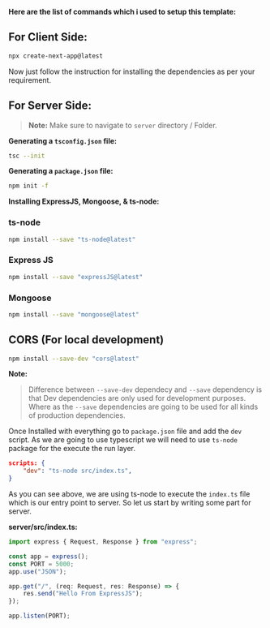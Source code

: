 **Here are the list of commands which i used to setup this template:**

## For Client Side:

```bash
npx create-next-app@latest
```

Now just follow the instruction for installing the dependencies as per your requirement.

## For Server Side:

>**Note:** Make sure to navigate to `server` directory / Folder. 

**Generating a `tsconfig.json` file:**

```sh
tsc --init
```

**Generating a `package.json` file:**

```sh
npm init -f 
```

**Installing ExpressJS, Mongoose, & ts-node:**

### ts-node
```sh
npm install --save "ts-node@latest"
```

### Express JS
```sh
npm install --save "expressJS@latest"
```

### Mongoose
```sh
npm install --save "mongoose@latest"
```

## CORS (For local development)
```sh
npm install --save-dev "cors@latest"
```

**Note:** 
> Difference between `--save-dev` dependecy and `--save` dependency is that Dev dependencies are only used for development purposes. Where as the `--save` dependencies are going to be used for all kinds of production dependencies.

Once Installed with everything go to `package.json` file and add the `dev` script. As we are going to use typescript we will need to use `ts-node` package for the execute the run layer.

```json
scripts: {
    "dev": "ts-node src/index.ts",
}

```

As you can see above, we are using ts-node to execute the `index.ts` file which is our entry point to server. So let us start by writing some part for server.

**server/src/index.ts:**
``` typescript
import express { Request, Response } from "express";

const app = express();
const PORT = 5000;
app.use("JSON");

app.get("/", (req: Request, res: Response) => {
    res.send("Hello From ExpressJS");
});

app.listen(PORT);

```
